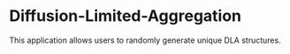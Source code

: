 # Diffusion-Limited-Aggregation
This application allows users to randomly generate unique DLA structures.
